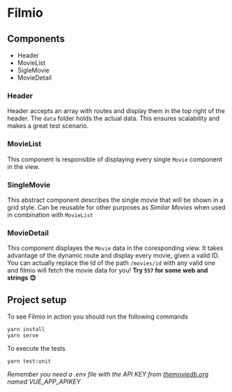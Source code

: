 # Filmio

## Components
* Header
* MovieList
* SigleMovie
* MovieDetail

### Header
Header accepts an array with routes and display them in the top right of the header. The `data` folder holds the actual data. This ensures scalability and makes a great test scenario.

### MovieList
This component is responsible of displaying every single `Movie` component in the view.

### SingleMovie
This abstract component describes the single movie that will be shown in a grid style. Can be reusable for other purposes as *Similar Movies* when used in combination with `MovieList`

### MovieDetail
This component displayes the `Movie` data in the coresponding view. It takes advantage of the dynamic route and display every movie, given a valid ID. You can actually replace the Id of the path `/movies/id` with any valid one and filmio will fetch the movie data for you!
**Try `557` for some web and strings 😊**



## Project setup

To see Filmio in action you should run the following commands
```
yarn install
yarn serve
```

To execute the tests
```
yarn test:unit
```

*Remember you need a .env file with the API KEY from [themoviedb.org](themoviedb.org) named VUE_APP_APIKEY*
